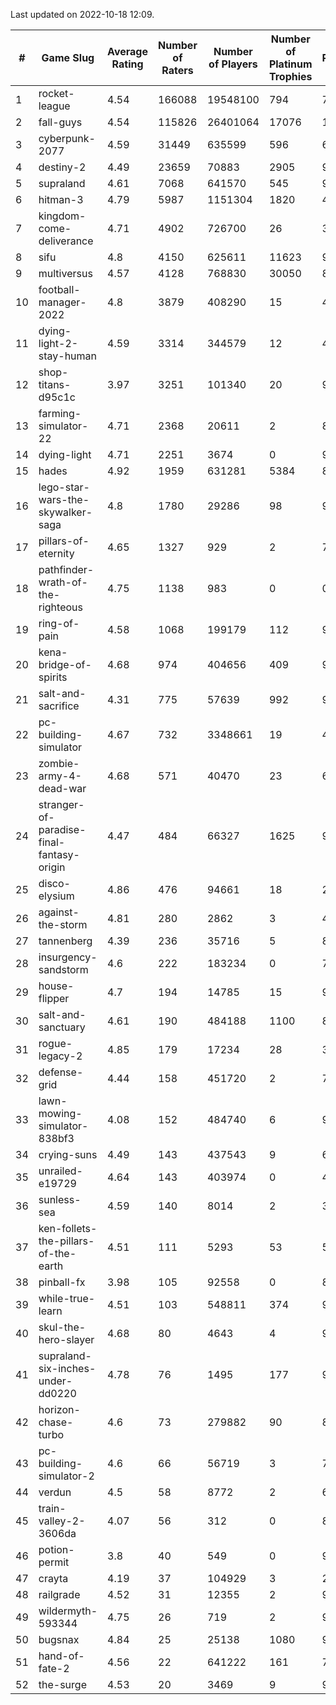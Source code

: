 Last updated on 2022-10-18 12:09.


|#|Game Slug|Average Rating|Number of Raters|Number of Players|Number of Platinum Trophies|Max Rarity (%)|
|---|---|---|---|---|---|---|
|1|rocket-league|4.54|166088|19548100|794|74|
|2|fall-guys|4.54|115826|26401064|17076|1|
|3|cyberpunk-2077|4.59|31449|635599|596|61|
|4|destiny-2|4.49|23659|70883|2905|97|
|5|supraland|4.61|7068|641570|545|99|
|6|hitman-3|4.79|5987|1151304|1820|48|
|7|kingdom-come-deliverance|4.71|4902|726700|26|30|
|8|sifu|4.8|4150|625611|11623|96|
|9|multiversus|4.57|4128|768830|30050|80|
|10|football-manager-2022|4.8|3879|408290|15|48|
|11|dying-light-2-stay-human|4.59|3314|344579|12|47|
|12|shop-titans-d95c1c|3.97|3251|101340|20|98|
|13|farming-simulator-22|4.71|2368|20611|2|83|
|14|dying-light|4.71|2251|3674|0|98|
|15|hades|4.92|1959|631281|5384|89|
|16|lego-star-wars-the-skywalker-saga|4.8|1780|29286|98|98|
|17|pillars-of-eternity|4.65|1327|929|2|79|
|18|pathfinder-wrath-of-the-righteous|4.75|1138|983|0|0.1|
|19|ring-of-pain|4.58|1068|199179|112|97|
|20|kena-bridge-of-spirits|4.68|974|404656|409|94|
|21|salt-and-sacrifice|4.31|775|57639|992|91|
|22|pc-building-simulator|4.67|732|3348661|19|47|
|23|zombie-army-4-dead-war|4.68|571|40470|23|66|
|24|stranger-of-paradise-final-fantasy-origin|4.47|484|66327|1625|98|
|25|disco-elysium|4.86|476|94661|18|28|
|26|against-the-storm|4.81|280|2862|3|40|
|27|tannenberg|4.39|236|35716|5|80|
|28|insurgency-sandstorm|4.6|222|183234|0|7|
|29|house-flipper|4.7|194|14785|15|93|
|30|salt-and-sanctuary|4.61|190|484188|1100|83|
|31|rogue-legacy-2|4.85|179|17234|28|36|
|32|defense-grid|4.44|158|451720|2|79|
|33|lawn-mowing-simulator-838bf3|4.08|152|484740|6|90|
|34|crying-suns|4.49|143|437543|9|65|
|35|unrailed-e19729|4.64|143|403974|0|40|
|36|sunless-sea|4.59|140|8014|2|37|
|37|ken-follets-the-pillars-of-the-earth|4.51|111|5293|53|55|
|38|pinball-fx|3.98|105|92558|0|85|
|39|while-true-learn|4.51|103|548811|374|93|
|40|skul-the-hero-slayer|4.68|80|4643|4|96|
|41|supraland-six-inches-under-dd0220|4.78|76|1495|177|99|
|42|horizon-chase-turbo|4.6|73|279882|90|83|
|43|pc-building-simulator-2|4.6|66|56719|3|71|
|44|verdun|4.5|58|8772|2|68|
|45|train-valley-2-3606da|4.07|56|312|0|88|
|46|potion-permit|3.8|40|549|0|97|
|47|crayta|4.19|37|104929|3|23|
|48|railgrade|4.52|31|12355|2|98|
|49|wildermyth-593344|4.75|26|719|2|90|
|50|bugsnax|4.84|25|25138|1080|97|
|51|hand-of-fate-2|4.56|22|641222|161|72|
|52|the-surge|4.53|20|3469|9|94|

